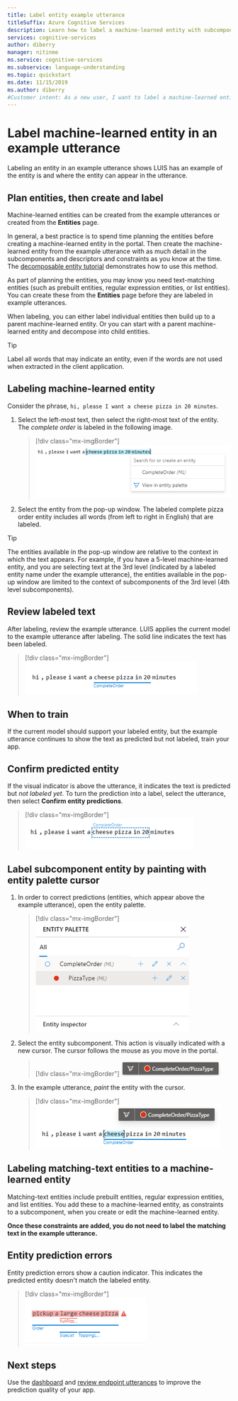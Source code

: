 ```yaml
---
title: Label entity example utterance
titleSuffix: Azure Cognitive Services
description: Learn how to label a machine-learned entity with subcomponents in an example utterance in an intent detail page of the LUIS portal. 
services: cognitive-services
author: diberry
manager: nitinme
ms.service: cognitive-services
ms.subservice: language-understanding
ms.topic: quickstart
ms.date: 11/15/2019
ms.author: diberry
#Customer intent: As a new user, I want to label a machine-learned entity in an example utterance. 
---
```


# Label machine-learned entity in an example utterance

Labeling an entity in an example utterance shows LUIS has an example of the entity is and where the entity can appear in the utterance. 

## Plan entities, then create and label

Machine-learned entities can be created from the example utterances or created from the **Entities** page. 

In general, a best practice is to spend time planning the entities before creating a machine-learned entity in the portal. Then create the machine-learned entity from the example utterance with as much detail in the subcomponents and descriptors and constraints as you know at the time. The [decomposable entity tutorial](tutorial-machine-learned-entity.md) demonstrates how to use this method. 

As part of planning the entities, you may know you need text-matching entities (such as prebuilt entities, regular expression entities, or list entities). You can create these from the **Entities** page before they are labeled in example utterances. 

When labeling, you can either label individual entities then build up to a parent machine-learned entity. Or you can start with a parent machine-learned entity and decompose into child entities. 

> [!TIP] 
>Label all words that may indicate an entity, even if the words are not used when extracted in the client application. 

## Labeling machine-learned entity

Consider the phrase, `hi, please I want a cheese pizza in 20 minutes`. 

1. Select the left-most text, then select the right-most text of the entity. The _complete order_ is labeled in the following image.

    > [!div class="mx-imgBorder"]
    > ![Label complete machine-learned entity](media/label-utterances/example-1-label-machine-learned-entity-complete-order.png)

1. Select the entity from the pop-up window. The labeled complete pizza order entity includes all words (from left to right in English) that are labeled. 

> [!TIP]
> The entities available in the pop-up window are relative to the context in which the text appears. For example, if you have a 5-level machine-learned entity, and you are selecting text at the 3rd level (indicated by a labeled entity name under the example utterance), the entities available in the pop-up window are limited to the context of subcomponents of the 3rd level (4th level subcomponents). 

## Review labeled text

After labeling, review the example utterance. LUIS applies the current model to the example utterance after labeling. The solid line indicates the text has been labeled. 

> [!div class="mx-imgBorder"]
> ![Labeled complete machine-learned entity](media/label-utterances/example-1-label-machine-learned-entity-complete-order-labeled.png)

## When to train

If the current model should support your labeled entity, but the example utterance continues to show the text as predicted but not labeled, train your app.  

## Confirm predicted entity

If the visual indicator is above the utterance, it indicates the text is predicted but _not labeled yet_. To turn the prediction into a label, select the utterance, then select **Confirm entity predictions**.

> [!div class="mx-imgBorder"]
> ![Predict complete machine-learned entity](media/label-utterances/example-1-label-machine-learned-entity-complete-order-predicted.png)

## Label subcomponent entity by painting with entity palette cursor

1. In order to correct predictions (entities, which appear above the example utterance), open the entity palette. 

    > [!div class="mx-imgBorder"]
    > ![Entity palette for machine-learned entity](media/label-utterances/pizza-entity-palette-with-pizza-type-selected.png)

1. Select the entity subcomponent. This action is visually indicated with a new cursor. The cursor follows the mouse as you move in the portal. 

    > [!div class="mx-imgBorder"]
    > ![Entity palette for machine-learned entity](media/label-utterances/pizza-type-entity-palette-cursor.png)

1. In the example utterance, _paint_ the entity with the cursor. 

    > [!div class="mx-imgBorder"]
    > ![Entity palette for machine-learned entity](media/label-utterances/paint-subcomponent-with-entity-palette-cursor.png)

## Labeling matching-text entities to a machine-learned entity

Matching-text entities include prebuilt entities, regular expression entities, and list entities. You add these to a machine-learned entity, as constraints to a subcomponent, when you create or edit the machine-learned entity. 

**Once these constraints are added, you do not need to label the matching text in the example utterance.**

## Entity prediction errors

Entity prediction errors show a caution indicator. This indicates the predicted entity doesn't match the labeled entity. 

> [!div class="mx-imgBorder"]
> ![Entity palette for machine-learned entity](media/label-utterances/example-utterance-indicates-a-prediction-error.png)

## Next steps

Use the [dashboard](luis-how-to-use-dashboard.md) and [review endpoint utterances](luis-how-to-review-endpoint-utterances.md) to improve the prediction quality of your app.
